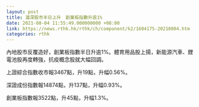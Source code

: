 ```yaml
---
layout: post
title: 滬深股市半日上升　創業板指數升逾1%
date: 2021-08-04 11:55:49.000000000 +08:00
link: https://news.rthk.hk/rthk/ch/component/k2/1604175-20210804.htm
categories: rthk
---
```


內地股市反覆造好，創業板指數半日升逾1%。體育用品股上揚，新能源汽車、鋰電池股再度轉強，抗疫概念股就大幅回調。

上證綜合指數收市報3467點，升19點，升幅0.56%。

深證成份指數報14874點，升137點，升幅0.93%。

創業板指數報3522點，升45點，升幅1.3%。
